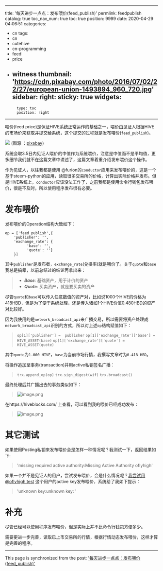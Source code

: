 
---
title: '每天进步一点点：发布喂价(feed_publish)'
permlink: feedpublish
catalog: true
toc_nav_num: true
toc: true
position: 9999
date: 2020-04-29 04:06:51
categories:
- cn
tags:
- cn
- cutehive
- cn-programming
- feed
- price
- witness
thumbnail: 'https://cdn.pixabay.com/photo/2016/07/02/22/27/european-union-1493894_960_720.jpg'
sidebar:
    right:
        sticky: true
widgets:
    -
        type: toc
        position: right
---


喂价(feed price)是保证HIVE系统正常运作的基础之一，喂价由见证人根据HIVE的市场价来获取并提交给系统，这个提交的过程就是发布喂价(`feed_publish`)。

![](https://cdn.pixabay.com/photo/2016/07/02/22/27/european-union-1493894_960_720.jpg)
(图源 ：[pixabay](https://pixabay.com/))

系统会取3.5日内见证人喂价的中值作为系统喂价，注意是中值而不是平均值，更多细节我们就不在这篇文章中讲述了，这篇文章着重介绍发布喂价这个操作。

作为见证人，以往我都是使用 @furion的`conductor`应用来发布喂价的，这是一个基于steem-python的应用，读取很多交易所的价格，计算出实际价格并发布。但是HIVE系统上，`conductor`应该没法工作了，之前我都是使用命令行钱包发布喂价，很是不及时，所以使用程序发布很有必要。

# 发布喂价

发布喂价的Operation结构大致如下：
```
op = ['feed_publish',{
    'publisher': '',
    'exchange_rate': {
          'base': '',
          'quote': ''}
    }]
```

其中`publisher`是发布者，`exchange_rate`(兑换率)就是喂价了。关于`quote`和`base`我总是搞晕，以前总结过的结论再拿出来：
>* ***Base***: 基础资产，用于计价的资产
>* ***Quote***: 买卖资产，就是要买卖的资产

尽管`quote`和`base`可以传入任意数值的资产对，比如说1000个HIVE的价格为418HBD，但是为了便于系统处理，还是传入诸如1个HIVE价值0.480HBD的资产对比较好。

因为我使用的是`network_broadcast_api`来广播交易，所以需要将资产处理成`network_broadcast_api`识别的方式，所以对上述`op`结构赋值如下：
>`op[1]['publisher'] =  publisher`
>`op[1]['exchange_rate']['base'] = HIVE_ASSET(base)`
>`op[1]['exchange_rate']['quote'] = HIVE_ASSET(quote)`

其中`quote`为`1.000 HIVE`，`base`为当前市场行情，我撰写文章时为`0.418 HBD`。

将操作追加至事务(transaction)并用active私钥签名广播：
>`trx.append_op(op)`
>`trx.sign_digest(wif)`
>`trx.broadcast()`

最终处理后并广播出去的事务类似如下：
>![image.png](https://images.hive.blog/DQmVbYhsi3MRLruYGb62wzQDTP6QNWfmhtZZQQRBwF1Jt6w/image.png)

在https://hiveblocks.com/ 上查看，可以看到我的喂价已经成功发布：
>![image.png](https://images.hive.blog/DQmcPWxnNeq4m9kB78a2xmoajn1hzKgNCBUyzDqxvCXUgED/image.png)

# 其它测试

如果使用Posting私钥来发布喂价会是怎样一种情况呢？我测试一下，返回结果如下:
>'missing required active authority:Missing Active Authority oflyhigh'


如果一个并不是见证人的用户，尝试发布喂价，会是什么情况呢？我尝试用@oflyhigh.test 这个用户的active key发布喂价，系统给了我如下提示：
>'unknown key:unknown key: '

# 补充

尽管已经可以使用程序发布喂价，但是实际上并不比命令行钱包方便多少。

需要更进一步完善，读取已上币交易所的行情，根据行情动态发布喂价，这样才算是完善的程序。

- - -

This page is synchronized from the post: ['每天进步一点点：发布喂价(feed_publish)'](https://steemit.com/@oflyhigh/feedpublish)
